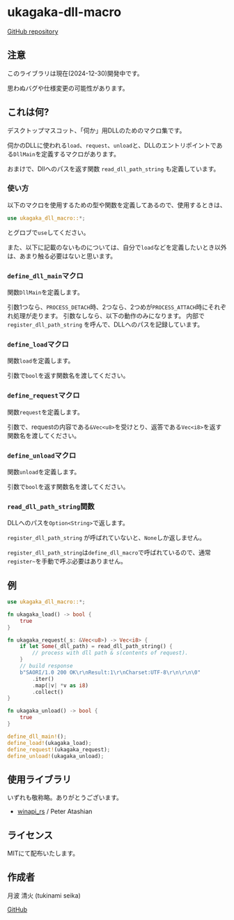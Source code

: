 # ukagaka-dll-macro

[GitHub repository](https://github.com/tukinami/ukagaka-dll-macro)

## 注意

このライブラリは現在(2024-12-30)開発中です。

思わぬバグや仕様変更の可能性があります。

## これは何?

デスクトップマスコット、「伺か」用DLLのためのマクロ集です。

伺かのDLLに使われる`load`、`request`、`unload`と、DLLのエントリポイントである`DllMain`を定義するマクロがあります。

おまけで、Dllへのパスを返す関数 `read_dll_path_string` も定義しています。

### 使い方

以下のマクロを使用するための型や関数を定義してあるので、使用するときは、

```rust
use ukagaka_dll_macro::*;
```

とグロブで`use`してください。

また、以下に記載のないものについては、自分で`load`などを定義したいとき以外は、あまり触る必要はないと思います。

### `define_dll_main`マクロ

関数`DllMain`を定義します。

引数1つなら、`PROCESS_DETACH`時、2つなら、2つめが`PROCESS_ATTACH`時にそれぞれ処理が走ります。
引数なしなら、以下の動作のみになります。
内部で `register_dll_path_string` を呼んで、DLLへのパスを記録しています。

### `define_load`マクロ

関数`load`を定義します。

引数で`bool`を返す関数名を渡してください。

### `define_request`マクロ

関数`request`を定義します。

引数で、requestの内容である`&Vec<u8>`を受けとり、返答である`Vec<i8>`を返す関数名を渡してください。

### `define_unload`マクロ

関数`unload`を定義します。

引数で`bool`を返す関数名を渡してください。

### `read_dll_path_string`関数

DLLへのパスを`Option<String>`で返します。

`register_dll_path_string` が呼ばれていないと、`None`しか返しません。

`register_dll_path_string`は`define_dll_macro`で呼ばれているので、通常`register~`を手動で呼ぶ必要はありません。

## 例

```rust
use ukagaka_dll_macro::*;

fn ukagaka_load() -> bool {
    true
}

fn ukagaka_request(_s: &Vec<u8>) -> Vec<i8> {
    if let Some(_dll_path) = read_dll_path_string() {
        // process with dll path & s(contents of request).
    }
    // build response
    b"SAORI/1.0 200 OK\r\nResult:1\r\nCharset:UTF-8\r\n\r\n\0"
        .iter()
        .map(|v| *v as i8)
        .collect()
}

fn ukagaka_unload() -> bool {
    true
}

define_dll_main!();
define_load!(ukagaka_load);
define_request!(ukagaka_request);
define_unload!(ukagaka_unload);
```

## 使用ライブラリ

いずれも敬称略。ありがとうございます。

+ [winapi\_rs](https://github.com/retep998/winapi-rs) / Peter Atashian

## ライセンス

MITにて配布いたします。

## 作成者

月波 清火 (tukinami seika)

[GitHub](https://github.com/tukinami)
